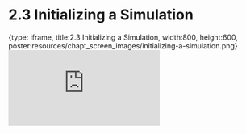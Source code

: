 # 2.3 Initializing a Simulation
 
{type: iframe, title:2.3 Initializing a Simulation, width:800, height:600, poster:resources/chapt_screen_images/initializing-a-simulation.png}
![](https://andrew-bortvin.github.io/slimNotes/no_toc/initializing-a-simulation.html)
 

 
